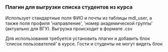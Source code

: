 <h3>Плагин для выгрузки списка студентов из курса</h4>

Использует стандартные поля ФИО и почты из таблицы mdl_user, а также поля профиля 'направление', 'номер академической группы' (актуально для ВГУ).
Выгрузка происходит в формате .csv

Для использования требуется установить плагин и добавить блок 'список пользователей' в курсе.
Гости и студенты не могут видеть блок